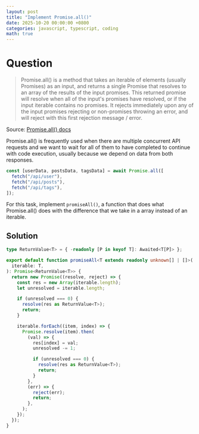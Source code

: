 ```yaml
---
layout: post
title: "Implement Promise.all()"
date: 2025-10-20 00:00:00 +0800
categories: javascript, typescript, coding
math: true
---
```


# Question

> Promise.all() is a method that takes an iterable of elements (usually Promises) as an input, and returns a single Promise that resolves to an array of the results of the input promises. This returned promise will resolve when all of the input's promises have resolved, or if the input iterable contains no promises. It rejects immediately upon any of the input promises rejecting or non-promises throwing an error, and will reject with this first rejection message / error.

Source: [Promise.all() docs](https://arc.net/l/quote/ixduzltp)

Promise.all() is frequently used when there are multiple concurrent API requests and we want to wait for all of them to have completed to continue with code execution, usually because we depend on data from both responses.

```typescript
const [userData, postsData, tagsData] = await Promise.all([
  fetch("/api/user"),
  fetch("/api/posts"),
  fetch("/api/tags"),
]);
```

For this task, implement `promiseAll()`, a function that does what Promise.all() does with the difference that we take in a array instead of an iterable.

## Solution

```typescript
type ReturnValue<T> = { -readonly [P in keyof T]: Awaited<T[P]> };

export default function promiseAll<T extends readonly unknown[] | []>(
  iterable: T,
): Promise<ReturnValue<T>> {
  return new Promise((resolve, reject) => {
    const res = new Array(iterable.length);
    let unresolved = iterable.length;

    if (unresolved === 0) {
      resolve(res as ReturnValue<T>);
      return;
    }

    iterable.forEach((item, index) => {
      Promise.resolve(item).then(
        (val) => {
          res[index] = val;
          unresolved -= 1;

          if (unresolved === 0) {
            resolve(res as ReturnValue<T>);
            return;
          }
        },
        (err) => {
          reject(err);
          return;
        },
      );
    });
  });
}
```
